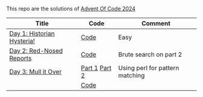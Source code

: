 This repo are the solutions of [Advent Of Code 2024](https://adventofcode/2024)

| Title                                                             | Code                                  | Comment                         |
|-------------------------------------------------------------------|---------------------------------------|---------------------------------|
| [Day 1: Historian Hysteria!](https://adventofcode.com/2024/day/1) | [Code](day1.q)                        | Easy                            |
| [Day 2: Red-Nosed Reports](https://adventofcode.com/2024/day/2)   | [Code](day2.q)                        | Brute search on part 2          |
| [Day 3: Mull it Over](https://adventofcode.com/2024/day/3)        | [Part 1](day3.pl) [Part 2](day3_2.pl) | Using perl for pattern matching |
|                                                                   | [Code](day3.q)                        |                                 |


